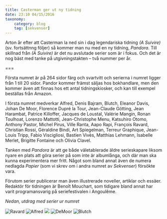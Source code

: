 ```yaml
---
title: Casterman ger ut ny tidning
date: 23:10 04/15/2016
taxonomy:
    category: blog
    tag: [sekvenser]
---
```

Arton år efter att Casterman la ned sin i dag legendariska tidning _(A Suivire)_ (sv. fortsättnng följer) så kommer man nu med en ny tidning, _Pandora_. Till skillnad från _(A Suivire)_ är det nu avslutade serier som är i fokus. Och det är nog bäst med tanke på utgivningstakten – två nummer per år.

===

Första numret är på 264 sidor färg och svartvitt och serierna i numret ligger från 1 till 20 sidor. Pandor kommer främst säljas hos bokhandlare, men den kommer även att finnas hos ett antal tidningskiosker, och kan till exempel beställas från Amazon.

I första numret medverkar Alfred, Denis Bajram, Blutch, Eleanor Davis, Johan De Moor, Florence Dupré la Tour, Jean-Claude Götting, Jean Harambat, Patrice Killoffer, Jacques de Loustal, Valérie Mangin, Ronan Toulhoat, Lorenzo Mattotti, Jean-Christophe Menu, Katsuhiro Otomo, Anthony Pastor, Michel Pirus, Ville Ranta, Aapo Rapi, François Ravard, Christian Rossi, Géraldine Bindi, Art Spiegelman, Terreur Graphique, Jean-Louis Tripp, Fabio Viscigliosi, Bastien Vivès, Matthias Lehmann, Isabelle Merlet, Brigitte Fontaine och Olivia Clavel.

Tanken med _Pandora_ är att ge både väletablerade äldre serieskapare liksom nyare en plats att göra serier på som inte är albumlånga, och där man ska kunna experimentera mer fritt. Något som bland annat även de numera nedlagda _Papier_ (som vi skrev om i andra numret av _Sekvenser_) försökte vara.

Förutom serier publicerar man även illustrerade noveller, artiklar och essäer. Redaktör för tidningen är Benoît Mouchart, som tidigare bland annat har varit programansvarig på seriefestivalen i Angoulême.

_Nedan, utdrag med serier ur numret_



![Ravard](pandora_n1-ravard-3.jpg)
![Alfred](pandora_n1-alfred-3.jpg)
![](IMG_2918.jpg)
![DeMoor](pandora_n1-demoor_dal-6.jpg)
![Blutch](blutch-alix-pandora.jpg)


